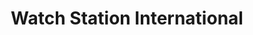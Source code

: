 ---
title: "Watch Station International"
url: /camarillo/watch-station-international/
shop: Uhren
---